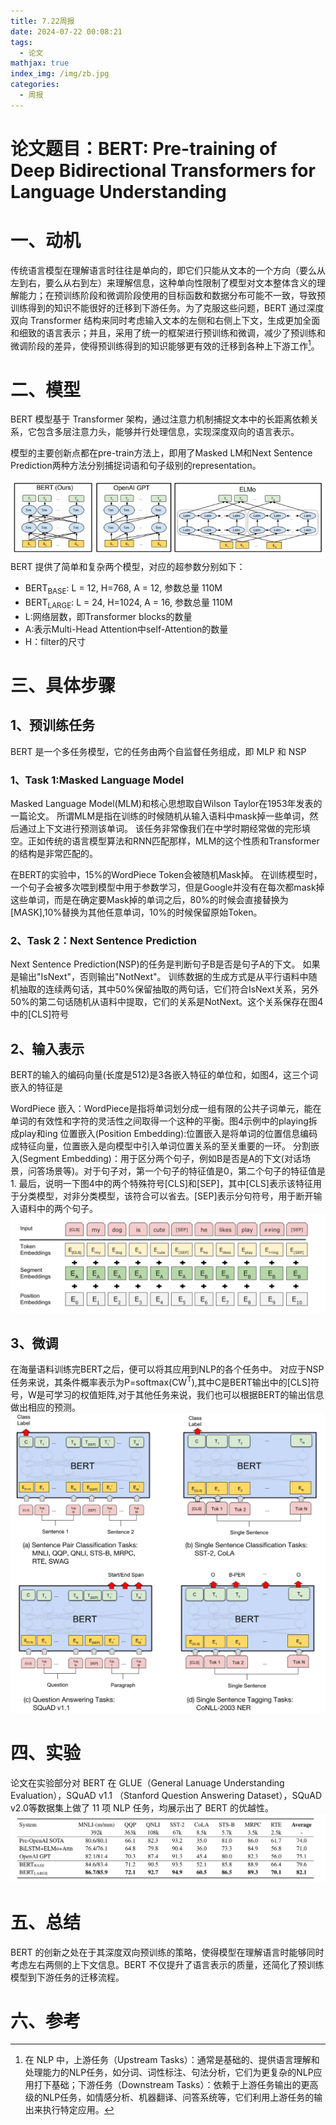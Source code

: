 ```yaml
---
title: 7.22周报
date: 2024-07-22 00:08:21
tags:
  - 论文
mathjax: true
index_img: /img/zb.jpg
categories:
  - 周报
---
```


# 论文题目：BERT: Pre-training of Deep Bidirectional Transformers for Language Understanding

# 一、动机
传统语言模型在理解语言时往往是单向的，即它们只能从文本的一个方向（要么从左到右，要么从右到左）来理解信息，这种单向性限制了模型对文本整体含义的理解能力；在预训练阶段和微调阶段使用的目标函数和数据分布可能不一致，导致预训练得到的知识不能很好的迁移到下游任务。为了克服这些问题，BERT 通过深度双向 Transformer 结构来同时考虑输入文本的左侧和右侧上下文，生成更加全面和细致的语言表示；并且，采用了统一的框架进行预训练和微调，减少了预训练和微调阶段的差异，使得预训练得到的知识能够更有效的迁移到各种上下游工作[^1]。

# 二、模型
BERT 模型基于 Transformer 架构，通过注意力机制捕捉文本中的长距离依赖关系，它包含多层注意力头，能够并行处理信息，实现深度双向的语言表示。

模型的主要创新点都在pre-train方法上，即用了Masked LM和Next Sentence Prediction两种方法分别捕捉词语和句子级别的representation。

![alt text](img/Bert.jpeg)
BERT 提供了简单和复杂两个模型，对应的超参数分别如下：
- BERT<sub>BASE</sub>: L = 12, H=768, A = 12, 参数总量 110M
- BERT<sub>LARGE</sub>: L = 24, H=1024, A = 16, 参数总量 110M
- L:网络层数，即Transformer blocks的数量
- A:表示Multi-Head Attention中self-Attention的数量
- H：filter的尺寸

# 三、具体步骤

## 1、预训练任务
BERT 是一个多任务模型，它的任务由两个自监督任务组成，即 MLP 和 NSP

### 1、Task 1:Masked Language Model
Masked Language Model(MLM)和核心思想取自Wilson Taylor在1953年发表的一篇论文。
所谓MLM是指在训练的时候随机从输入语料中mask掉一些单词，然后通过上下文进行预测该单词。
该任务非常像我们在中学时期经常做的完形填空。正如传统的语言模型算法和RNN匹配那样，MLM的这个性质和Transformer的结构是非常匹配的。

在BERT的实验中，15%的WordPiece Token会被随机Mask掉。
在训练模型时，一个句子会被多次喂到模型中用于参数学习，但是Google并没有在每次都mask掉这些单词，而是在确定要Mask掉的单词之后，80%的时候会直接替换为[MASK],10%替换为其他任意单词，10%的时候保留原始Token。

### 2、Task 2：Next Sentence Prediction
Next Sentence Prediction(NSP)的任务是判断句子B是否是句子A的下文。
如果是输出"IsNext"，否则输出"NotNext"。
训练数据的生成方式是从平行语料中随机抽取的连续两句话，其中50%保留抽取的两句话，它们符合IsNext关系，另外50%的第二句话随机从语料中提取，它们的关系是NotNext。这个关系保存在图4中的[CLS]符号

## 2、输入表示
BERT的输入的编码向量(长度是512)是3各嵌入特征的单位和，如图4，这三个词嵌入的特征是

WordPiece 嵌入：WordPiece是指将单词划分成一组有限的公共子词单元，能在单词的有效性和字符的灵活性之间取得一个这种的平衡。图4示例中的playing拆成play和ing
位置嵌入(Position Embedding):位置嵌入是将单词的位置信息编码成特征向量，位置嵌入是向模型中引入单词位置关系的至关重要的一环。
分割嵌入(Segment Embedding)：用于区分两个句子，例如B是否是A的下文(对话场景，问答场景等)。对于句子对，第一个句子的特征值是0，第二个句子的特征值是1.
最后，说明一下图4中的两个特殊符号[CLS]和[SEP]，其中[CLS]表示该特征用于分类模型，对非分类模型，该符合可以省去。[SEP]表示分句符号，用于断开输入语料中的两个句子。
![alt text](img/Longshot-20240722164440.png)

## 3、微调
在海量语料训练完BERT之后，便可以将其应用到NLP的各个任务中。
对应于NSP任务来说，其条件概率表示为P=softmax(CW<sup>T</sup>),其中C是BERT输出中的[CLS]符号，W是可学习的权值矩阵,对于其他任务来说，我们也可以根据BERT的输出信息做出相应的预测。
![alt text](img/Longshot-20240722164715.png)
# 四、实验
论文在实验部分对 BERT 在 GLUE（General Lanuage Understanding Evaluation），SQuAD v1.1 （Stanford Question Answering Dataset），SQuAD v2.0等数据集上做了 11 项 NLP 任务，均展示出了 BERT 的优越性。
![alt text](img/bert-4.png)
# 五、总结
BERT 的创新之处在于其深度双向预训练的策略，使得模型在理解语言时能够同时考虑左右两侧的上下文信息。BERT 不仅提升了语言表示的质量，还简化了预训练模型到下游任务的迁移流程。
# 六、参考
[^1]:在 NLP 中，上游任务（Upstream Tasks）：通常是基础的、提供语言理解和处理能力的NLP任务，如分词、词性标注、句法分析，它们为更复杂的NLP应用打下基础；下游任务（Downstream Tasks）：依赖于上游任务输出的更高级的NLP任务，如情感分析、机器翻译、问答系统等，它们利用上游任务的输出来执行特定应用。